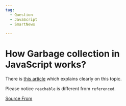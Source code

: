 ```yaml
---
tag:
  - Question
  - JavaScript
  - SmartNews

---
```

  
# How Garbage collection in JavaScript works?

There is [this article](https://javascript.info/garbage-collection) which explains clearly on this topic.

Please notice `reachable` is different from `referenced`.


[Source From](https://bigfrontend.dev/question/How-Garbage-collection-in-JavaScript-works)

  